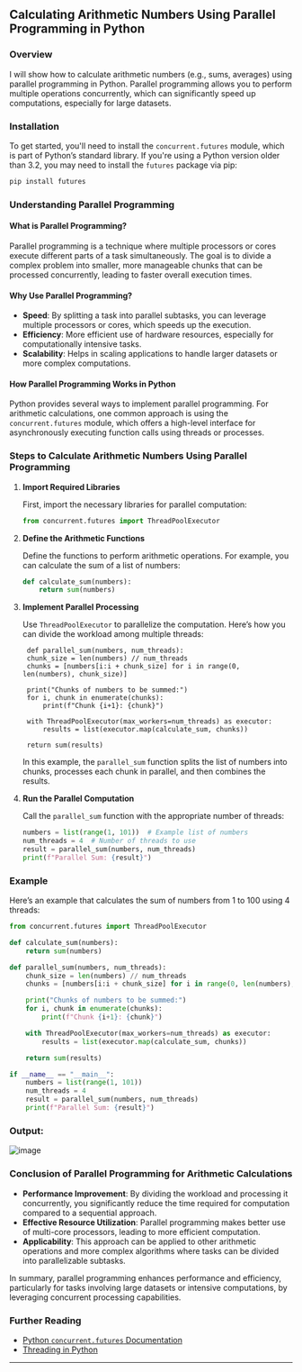 ## Calculating Arithmetic Numbers Using Parallel Programming in Python

### Overview

I will show how to calculate arithmetic numbers (e.g., sums, averages) using parallel programming in Python. Parallel programming allows you to perform multiple operations concurrently, which can significantly speed up computations, especially for large datasets.

### Installation

To get started, you'll need to install the `concurrent.futures` module, which is part of Python’s standard library. If you're using a Python version older than 3.2, you may need to install the `futures` package via pip:

```bash
pip install futures
```

### Understanding Parallel Programming

#### What is Parallel Programming?

Parallel programming is a technique where multiple processors or cores execute different parts of a task simultaneously. The goal is to divide a complex problem into smaller, more manageable chunks that can be processed concurrently, leading to faster overall execution times.

#### Why Use Parallel Programming?

- **Speed**: By splitting a task into parallel subtasks, you can leverage multiple processors or cores, which speeds up the execution.
- **Efficiency**: More efficient use of hardware resources, especially for computationally intensive tasks.
- **Scalability**: Helps in scaling applications to handle larger datasets or more complex computations.

#### How Parallel Programming Works in Python

Python provides several ways to implement parallel programming. For arithmetic calculations, one common approach is using the `concurrent.futures` module, which offers a high-level interface for asynchronously executing function calls using threads or processes.

### Steps to Calculate Arithmetic Numbers Using Parallel Programming

1. **Import Required Libraries**

   First, import the necessary libraries for parallel computation:

   ```python
   from concurrent.futures import ThreadPoolExecutor
   ```

2. **Define the Arithmetic Functions**

   Define the functions to perform arithmetic operations. For example, you can calculate the sum of a list of numbers:

   ```python
   def calculate_sum(numbers):
       return sum(numbers)
   ```

3. **Implement Parallel Processing**

   Use `ThreadPoolExecutor` to parallelize the computation. Here’s how you can divide the workload among multiple threads:

   ```
    def parallel_sum(numbers, num_threads):
    chunk_size = len(numbers) // num_threads
    chunks = [numbers[i:i + chunk_size] for i in range(0, len(numbers), chunk_size)]

    print("Chunks of numbers to be summed:")
    for i, chunk in enumerate(chunks):
        print(f"Chunk {i+1}: {chunk}")

    with ThreadPoolExecutor(max_workers=num_threads) as executor:
        results = list(executor.map(calculate_sum, chunks))

    return sum(results)

   ```

   In this example, the `parallel_sum` function splits the list of numbers into chunks, processes each chunk in parallel, and then combines the results.

4. **Run the Parallel Computation**

   Call the `parallel_sum` function with the appropriate number of threads:

   ```python
   numbers = list(range(1, 101))  # Example list of numbers
   num_threads = 4  # Number of threads to use
   result = parallel_sum(numbers, num_threads)
   print(f"Parallel Sum: {result}")
   ```

### Example

Here’s an example that calculates the sum of numbers from 1 to 100 using 4 threads:

```python
from concurrent.futures import ThreadPoolExecutor

def calculate_sum(numbers):
    return sum(numbers)

def parallel_sum(numbers, num_threads):
    chunk_size = len(numbers) // num_threads
    chunks = [numbers[i:i + chunk_size] for i in range(0, len(numbers), chunk_size)]

    print("Chunks of numbers to be summed:")
    for i, chunk in enumerate(chunks):
        print(f"Chunk {i+1}: {chunk}")

    with ThreadPoolExecutor(max_workers=num_threads) as executor:
        results = list(executor.map(calculate_sum, chunks))

    return sum(results)

if __name__ == "__main__":
    numbers = list(range(1, 101))
    num_threads = 4
    result = parallel_sum(numbers, num_threads)
    print(f"Parallel Sum: {result}")
```

### Output:
![image](https://github.com/user-attachments/assets/59561976-ecd5-4f5f-bf95-0e96e3502aad)

### Conclusion of Parallel Programming for Arithmetic Calculations

- **Performance Improvement**: By dividing the workload and processing it concurrently, you significantly reduce the time required for computation compared to a sequential approach.
- **Effective Resource Utilization**: Parallel programming makes better use of multi-core processors, leading to more efficient computation.
- **Applicability**: This approach can be applied to other arithmetic operations and more complex algorithms where tasks can be divided into parallelizable subtasks.

In summary, parallel programming enhances performance and efficiency, particularly for tasks involving large datasets or intensive computations, by leveraging concurrent processing capabilities.

### Further Reading

- [Python `concurrent.futures` Documentation](https://docs.python.org/3/library/concurrent.futures.html)
- [Threading in Python](https://realpython.com/python-threads/)

---
